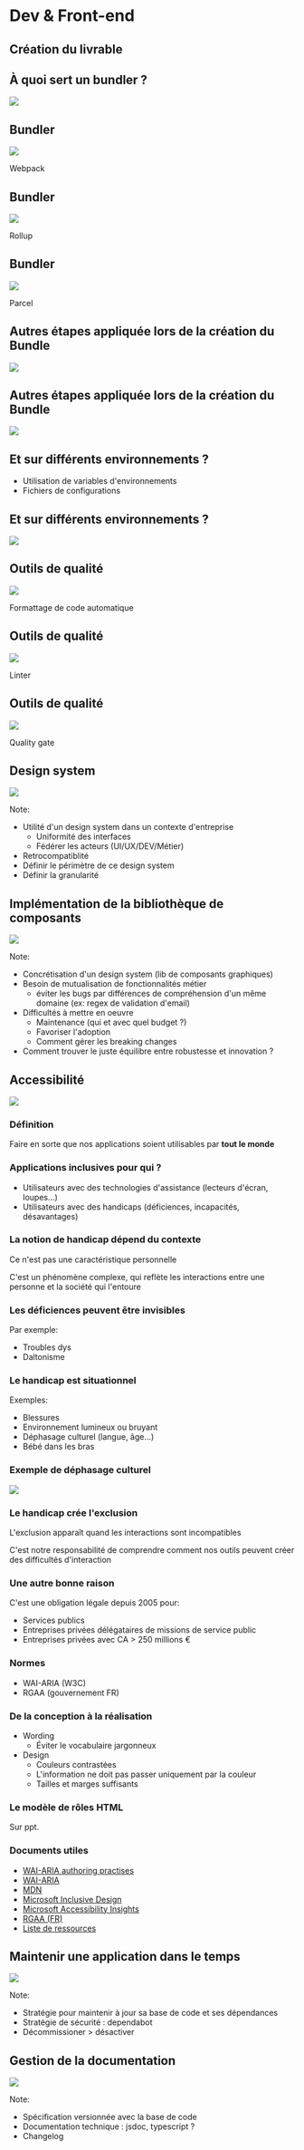 <!-- prettier-ignore-start -->
# Dev & Front-end


## Création du livrable


## À quoi sert un bundler ?
<img class="r-stretch" src="data/img/schemaBundler.png">


## Bundler
<img class="r-stretch" src="data/img/logoWebpack.svg">
<p>Webpack</p>


## Bundler
<img class="r-stretch" src="data/img/logoRollup.svg">
<p>Rollup</p>


## Bundler
<img class="r-stretch" src="data/img/logoParcel.png">
<p>Parcel</p>


## Autres étapes appliquée lors de la création du Bundle
<img class="r-stretch" src="data/img/logoBabel.svg">


## Autres étapes appliquée lors de la création du Bundle
<img class="r-stretch" src="data/img/minify.jpeg">


## Et sur différents environnements ?
<ul>
  <li>Utilisation de variables d'environnements</li>
  <li>Fichiers de configurations</li>
</ul>


## Et sur différents environnements ?
<img class="r-stretch" src="data/img/dotenv.png">


## Outils de qualité
<img class="r-stretch" src="data/img/logoPrettier.png">
<p>Formattage de code automatique</p>


## Outils de qualité
<img class="r-stretch" src="data/img/logoEslint.svg">
<p>Linter</p>


## Outils de qualité
<img class="r-stretch" src="data/img/logoSonar.svg">
<p>Quality gate</p>


## Design system
<img class="r-stretch" src="data/img/designSystem.png">

Note:
- Utilité d'un design system dans un contexte d'entreprise
  - Uniformité des interfaces
  - Fédérer les acteurs (UI/UX/DEV/Métier)
- Retrocompatiblité
- Définir le périmètre de ce design system
- Définir la granularité


## Implémentation de la bibliothèque de composants
<img class="r-stretch" src="data/img/buildDesignSystem.jpeg">

Note:
- Concrétisation d'un design system (lib de composants graphiques)
- Besoin de mutualisation de fonctionnalités métier
  - éviter les bugs par différences de compréhension d'un même domaine (ex: regex de validation d'email)
- Difficultés à mettre en oeuvre
  - Maintenance (qui et avec quel budget ?)
  - Favoriser l'adoption
  - Comment gérer les breaking changes
- Comment trouver le juste équilibre entre robustesse et innovation ?


## Accessibilité

<img class="r-stretch" src="data/img/accessibilite.jpeg">


### Définition

Faire en sorte que nos applications soient utilisables par **tout le monde**


### Applications inclusives pour qui ?

- Utilisateurs avec des technologies d'assistance (lecteurs d'écran, loupes...)
- Utilisateurs avec des handicaps (déficiences, incapacités, désavantages)


### La notion de handicap dépend du contexte

Ce n'est pas une caractéristique personnelle

C'est un phénomène complexe, qui reflète les interactions entre une personne et la société qui l'entoure


### Les déficiences peuvent être invisibles

Par exemple:
- Troubles dys
- Daltonisme


### Le handicap est situationnel

Exemples:

- Blessures
- Environnement lumineux ou bruyant
- Déphasage culturel (langue, âge...)
- Bébé dans les bras


### Exemple de déphasage culturel

<img class="r-stretch" src="data/img/Floppydisk.webp" />


### Le handicap crée l'exclusion

L'exclusion apparaît quand les interactions sont incompatibles

C'est notre responsabilité de comprendre comment nos outils peuvent créer des difficultés d'interaction


### Une autre bonne raison

C'est une obligation légale depuis 2005 pour:
- Services publics
- Entreprises privées délégataires de missions de service public
- Entreprises privées avec CA > 250 millions €


### Normes

- WAI-ARIA (W3C)
- RGAA (gouvernement FR)


### De la conception à la réalisation

- Wording
    - Éviter le vocabulaire jargonneux
- Design
    - Couleurs contrastées
    - L'information ne doit pas passer uniquement par la couleur
    - Tailles et marges suffisants


### Le modèle de rôles HTML

Sur ppt.


### Documents utiles

- [WAI-ARIA authoring practises](https://www.w3.org/TR/wai-aria-practices/#intro)
- [WAI-ARIA](https://www.w3.org/TR/wai-aria-1.1/)
- [MDN](https://developer.mozilla.org/en-US/docs/Web/Accessibility/ARIA/Roles)
- [Microsoft Inclusive Design](https://www.microsoft.com/design/inclusive)
- [Microsoft Accessibility Insights](https://accessibilityinsights.io/info-examples/web/aria-roles/)
- [RGAA (FR)](https://www.numerique.gouv.fr/publications/rgaa-accessibilite/)
- [Liste de ressources](https://github.com/brunopulis/awesome-a11y)


## Maintenir une application dans le temps
<img class="r-stretch" src="data/img/maintainability.jpeg">

Note:
- Stratégie pour maintenir à jour sa base de code et ses dépendances
- Stratégie de sécurité : dependabot
- Décommissioner > désactiver


## Gestion de la documentation
<img class="r-stretch" src="data/img/documentation.jpeg">

Note:
- Spécification versionnée avec la base de code
- Documentation technique : jsdoc, typescript ?
- Changelog

<!-- prettier-ignore-end -->
